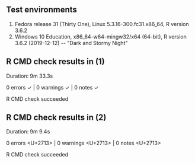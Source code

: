 ## Test environments
1. Fedora release 31 (Thirty One), Linux 5.3.16-300.fc31.x86_64, R version 3.6.2
2. Windows 10 Education, x86_64-w64-mingw32/x64 (64-bit), R version 3.6.2 (2019-12-12) -- "Dark and Stormy Night"

## R CMD check results in (1)
Duration: 9m 33.3s

0 errors ✓ | 0 warnings ✓ | 0 notes ✓

R CMD check succeeded

## R CMD check results in (2)
Duration: 9m 9.4s

0 errors <U+2713> | 0 warnings <U+2713> | 0 notes <U+2713>

R CMD check succeeded

